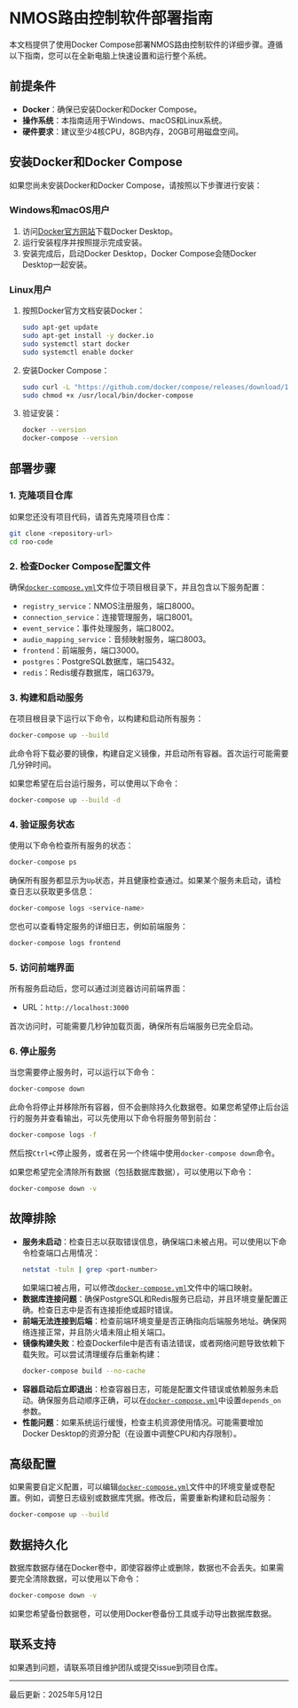 # NMOS路由控制软件部署指南

本文档提供了使用Docker Compose部署NMOS路由控制软件的详细步骤。遵循以下指南，您可以在全新电脑上快速设置和运行整个系统。

## 前提条件

- **Docker**：确保已安装Docker和Docker Compose。
- **操作系统**：本指南适用于Windows、macOS和Linux系统。
- **硬件要求**：建议至少4核CPU，8GB内存，20GB可用磁盘空间。

## 安装Docker和Docker Compose

如果您尚未安装Docker和Docker Compose，请按照以下步骤进行安装：

### Windows和macOS用户
1. 访问[Docker官方网站](https://www.docker.com/products/docker-desktop)下载Docker Desktop。
2. 运行安装程序并按照提示完成安装。
3. 安装完成后，启动Docker Desktop，Docker Compose会随Docker Desktop一起安装。

### Linux用户
1. 按照Docker官方文档安装Docker：
   ```bash
   sudo apt-get update
   sudo apt-get install -y docker.io
   sudo systemctl start docker
   sudo systemctl enable docker
   ```
2. 安装Docker Compose：
   ```bash
   sudo curl -L "https://github.com/docker/compose/releases/download/1.29.2/docker-compose-$(uname -s)-$(uname -m)" -o /usr/local/bin/docker-compose
   sudo chmod +x /usr/local/bin/docker-compose
   ```
3. 验证安装：
   ```bash
   docker --version
   docker-compose --version
   ```

## 部署步骤

### 1. 克隆项目仓库

如果您还没有项目代码，请首先克隆项目仓库：

```bash
git clone <repository-url>
cd roo-code
```

### 2. 检查Docker Compose配置文件

确保[`docker-compose.yml`](roo-code/docker-compose.yml)文件位于项目根目录下，并且包含以下服务配置：

- `registry_service`：NMOS注册服务，端口8000。
- `connection_service`：连接管理服务，端口8001。
- `event_service`：事件处理服务，端口8002。
- `audio_mapping_service`：音频映射服务，端口8003。
- `frontend`：前端服务，端口3000。
- `postgres`：PostgreSQL数据库，端口5432。
- `redis`：Redis缓存数据库，端口6379。

### 3. 构建和启动服务

在项目根目录下运行以下命令，以构建和启动所有服务：

```bash
docker-compose up --build
```

此命令将下载必要的镜像，构建自定义镜像，并启动所有容器。首次运行可能需要几分钟时间。

如果您希望在后台运行服务，可以使用以下命令：

```bash
docker-compose up --build -d
```

### 4. 验证服务状态

使用以下命令检查所有服务的状态：

```bash
docker-compose ps
```

确保所有服务都显示为`Up`状态，并且健康检查通过。如果某个服务未启动，请检查日志以获取更多信息：

```bash
docker-compose logs <service-name>
```

您也可以查看特定服务的详细日志，例如前端服务：

```bash
docker-compose logs frontend
```

### 5. 访问前端界面

所有服务启动后，您可以通过浏览器访问前端界面：

- URL：`http://localhost:3000`

首次访问时，可能需要几秒钟加载页面，确保所有后端服务已完全启动。

### 6. 停止服务

当您需要停止服务时，可以运行以下命令：

```bash
docker-compose down
```

此命令将停止并移除所有容器，但不会删除持久化数据卷。如果您希望停止后台运行的服务并查看输出，可以先使用以下命令将服务带到前台：

```bash
docker-compose logs -f
```

然后按`Ctrl+C`停止服务，或者在另一个终端中使用`docker-compose down`命令。

如果您希望完全清除所有数据（包括数据库数据），可以使用以下命令：

```bash
docker-compose down -v
```

## 故障排除

- **服务未启动**：检查日志以获取错误信息，确保端口未被占用。可以使用以下命令检查端口占用情况：
  ```bash
  netstat -tuln | grep <port-number>
  ```
  如果端口被占用，可以修改[`docker-compose.yml`](roo-code/docker-compose.yml)文件中的端口映射。
- **数据库连接问题**：确保PostgreSQL和Redis服务已启动，并且环境变量配置正确。检查日志中是否有连接拒绝或超时错误。
- **前端无法连接到后端**：检查前端环境变量是否正确指向后端服务地址。确保网络连接正常，并且防火墙未阻止相关端口。
- **镜像构建失败**：检查Dockerfile中是否有语法错误，或者网络问题导致依赖下载失败。可以尝试清理缓存后重新构建：
  ```bash
  docker-compose build --no-cache
  ```
- **容器启动后立即退出**：检查容器日志，可能是配置文件错误或依赖服务未启动。确保服务启动顺序正确，可以在[`docker-compose.yml`](roo-code/docker-compose.yml)中设置`depends_on`参数。
- **性能问题**：如果系统运行缓慢，检查主机资源使用情况。可能需要增加Docker Desktop的资源分配（在设置中调整CPU和内存限制）。

## 高级配置

如果需要自定义配置，可以编辑[`docker-compose.yml`](roo-code/docker-compose.yml)文件中的环境变量或卷配置。例如，调整日志级别或数据库凭据。修改后，需要重新构建和启动服务：

```bash
docker-compose up --build
```

## 数据持久化

数据库数据存储在Docker卷中，即使容器停止或删除，数据也不会丢失。如果需要完全清除数据，可以使用以下命令：

```bash
docker-compose down -v
```

如果您希望备份数据卷，可以使用Docker卷备份工具或手动导出数据库数据。

## 联系支持

如果遇到问题，请联系项目维护团队或提交issue到项目仓库。

---
最后更新：2025年5月12日
